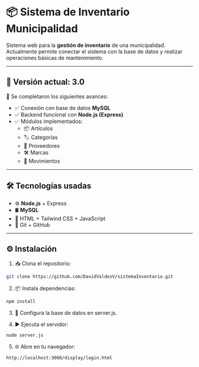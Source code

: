 # 📦 Sistema de Inventario Municipalidad

Sistema web para la **gestión de inventario** de una municipalidad. Actualmente permite conectar el sistema con la base de datos y realizar operaciones básicas de mantenimiento.

---

## 🚀 Versión actual: **3.0**

🔧 Se completaron los siguientes avances:
- ✅ Conexión con base de datos **MySQL**
- ✅ Backend funcional con **Node.js (Express)**
- ✅ Módulos implementados:
  - 📦 Artículos
  - 🏷️ Categorías
  - 🏢 Proveedores
  - 🛠️ Marcas
  - 🔄 Movimientos

---

## 🛠️ Tecnologías usadas

- ⚙️ **Node.js** + Express  
- 🛢️ **MySQL**  
- 🎨 HTML + Tailwind CSS + JavaScript  
- 🔄 Git + GitHub

---

## ⚙️ Instalación

1. 📥 Clona el repositorio:
```bash
git clone https://github.com/DavidValdesV/sistemaInventario.git
   ```
   2. 📦 Instala dependencias:
```bash
npm install
```
3. 📝 Configura la base de datos en server.js.

4. ▶️ Ejecuta el servidor:

```bash
node server.js
```
5. 🌐 Abre en tu navegador:
```bash
http://localhost:3000/display/login.html
```
